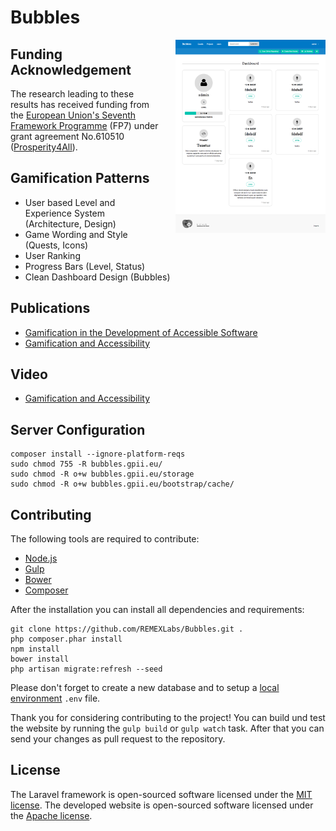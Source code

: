 # Bubbles

<img src="/screenshots/preview.png?raw=tru" width="240" align="right" style="margin-left: 20px;">

## Funding Acknowledgement

The research leading to these results has received funding from the [European Union's Seventh Framework Programme](https://ec.europa.eu/research/fp7/index_en.cfm) (FP7) under grant agreement No.610510 ([Prosperity4All](http://www.prosperity4all.eu/)).


## Gamification Patterns

- User based Level and Experience System (Architecture, Design)
- Game Wording and Style (Quests, Icons)
- User Ranking
- Progress Bars (Level, Status)
- Clean Dashboard Design (Bubbles)


## Publications

- [Gamification in the Development of Accessible Software](http://link.springer.com/chapter/10.1007/978-3-319-07437-5_17)
- [Gamification and Accessibility](http://link.springer.com/chapter/10.1007/978-3-319-20892-3_15)


## Video

- [Gamification and Accessibility](http://events.mi.hdm-stuttgart.de/2015-06-19-acessibility-day/Accessible%20Gamification)


## Server Configuration

```
composer install --ignore-platform-reqs
sudo chmod 755 -R bubbles.gpii.eu/
sudo chmod -R o+w bubbles.gpii.eu/storage
sudo chmod -R o+w bubbles.gpii.eu/bootstrap/cache/
```


## Contributing

The following tools are required to contribute:

- [Node.js](https://nodejs.org/en/download/)
- [Gulp](https://github.com/gulpjs/gulp/blob/master/docs/getting-started.md)
- [Bower](https://bower.io/#install-bower)
- [Composer](https://getcomposer.org/)

After the installation you can install all dependencies and requirements:

```
git clone https://github.com/REMEXLabs/Bubbles.git .
php composer.phar install
npm install
bower install
php artisan migrate:refresh --seed
```

Please don't forget to create a new database and to setup a [local environment](https://laravel.com/docs/5.2/configuration) `.env` file.

Thank you for considering contributing to the project! You can build und test the website by running the `gulp build` or `gulp watch` task. After that you can send your changes as pull request to the repository.


## License

The Laravel framework is open-sourced software licensed under the [MIT license](http://opensource.org/licenses/MIT). The developed website is open-sourced software licensed under the [Apache license](http://www.apache.org/licenses/LICENSE-2.0).
